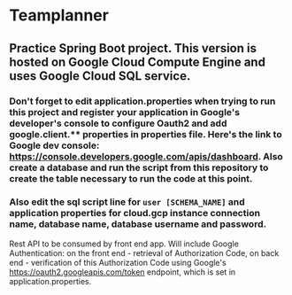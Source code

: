 # Teamplanner
## Practice Spring Boot project. This version is hosted on Google Cloud Compute Engine and uses Google Cloud SQL service.
  
### Don't forget to edit application.properties when trying to run this project and register your application in Google's developer's console to configure Oauth2 and add google.client.** properties in properties file. Here's the link to Google dev console: https://console.developers.google.com/apis/dashboard. Also create a database and run the script from this repository to create the table necessary to run the code at this point.
### Also edit the sql script line for `user [SCHEMA_NAME]` and application properties for cloud.gcp instance connection name, database name, database username and password.
Rest API to be consumed by front end app.
Will include Google Authentication: on the front end - retrieval of Authorization Code,
on back end - verification of this Authorization Code using Google's https://oauth2.googleapis.com/token endpoint, which is set in application.properties.
